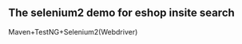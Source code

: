 The selenium2 demo for eshop insite search
----------------------
Maven+TestNG+Selenium2(Webdriver)
